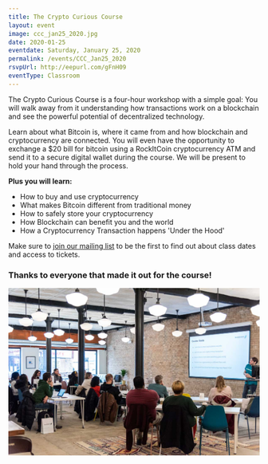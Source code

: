 ```yaml
---
title: The Crypto Curious Course
layout: event
image: ccc_jan25_2020.jpg
date: 2020-01-25
eventdate: Saturday, January 25, 2020
permalink: /events/CCC_Jan25_2020
rsvpUrl: http://eepurl.com/gFnH09
eventType: Classroom
---
```

The Crypto Curious Course is a four-hour workshop with a simple goal: You will walk away from it understanding how transactions work on a blockchain and see the powerful potential of decentralized technology.

Learn about what Bitcoin is, where it came from and how blockchain and cryptocurrency are connected. You will even have the opportunity to exchange a $20 bill for bitcoin using a RockItCoin cryptocurrency ATM and send it to a secure digital wallet during the course. We will be present to hold your hand through the process.

<b>Plus you will learn:</b>
<ul>
 	<li>How to buy and use cryptocurrency</li>
 	<li>What makes Bitcoin different from traditional money</li>
 	<li>How to safely store your cryptocurrency</li>
 	<li>How Blockchain can benefit you and the world</li>
 	<li>How a Cryptocurrency Transaction happens 'Under the Hood'</li>
</ul>

Make sure to <a href="http://eepurl.com/gFnH09" target="_blank" rel="noopener">join our mailing list</a> to be the first to find out about class dates and access to tickets.

<h3>Thanks to everyone that made it out for the course!</h3>
<img src="/assets/img/20200125_fjs_ccc_30.jpg"> 
